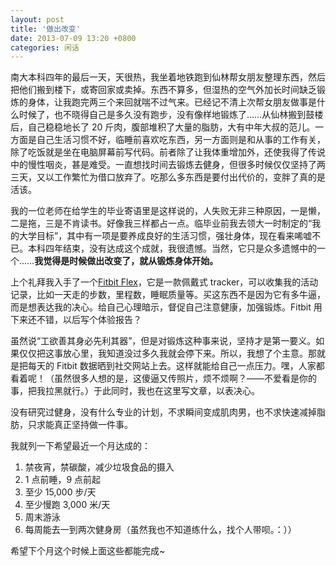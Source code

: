 ```yaml
---
layout: post
title: '做出改变'
date: 2013-07-09 13:20 +0800
categories: 闲话
---
```


南大本科四年的最后一天，天很热，我坐着地铁跑到仙林帮女朋友整理东西，然后把他们搬到楼下，或寄回家或卖掉。东西不算多，但湿热的空气外加长时间缺乏锻炼的身体，让我跑完两三个来回就喘不过气来。已经记不清上次帮女朋友做事是什么时候了，也不晓得自己是多久没有跑步，没有像样地锻炼了……从仙林搬到鼓楼后，自己稳稳地长了 20 斤肉，腹部堆积了大量的脂肪，大有中年大叔的范儿。一方面是自己生活习惯不好，临睡前喜欢吃东西，另一方面则是和从事的工作有关，除了吃饭就是坐在电脑屏幕前写代码。前者除了让我体重增加外，还使我得了传说中的慢性咽炎，甚是难受。一直想找时间去锻炼去健身，但很多时候仅仅坚持了两三天，又以工作繁忙为借口放弃了。吃那么多东西是要付出代价的，变胖了真的是活该。

我的一位老师在给学生的毕业寄语里是这样说的，人失败无非三种原因，一是懒，二是拖，三是不肯读书。好像我三样都占一点。临毕业前我去领大一时制定的“我的大学目标”，其中有一项是要养成良好的生活习惯，强壮身体，现在看来唏嘘不已。本科四年结束，没有达成这个成就，我很遗憾。当然，它只是众多遗憾中的一个……**我觉得是时候做出改变了，就从锻炼身体开始。**

上个礼拜我入手了一个[Fitbit Flex](http://www.fitbit.com/flex)，它是一款佩戴式 tracker，可以收集我的活动记录，比如一天走的步数，里程数，睡眠质量等。买这东西不是因为它有多牛逼，而是想表达我的决心。给自己心理暗示，督促自己注意健康，加强锻炼。Fitbit 用下来还不错，以后写个体验报告？

虽然说“工欲善其身必先利其器”，但是对锻炼这种事来说，坚持才是第一要义。如果仅仅把这事放心里，我知道没过多久我就会停下来。所以，我想了个主意。那就是把每天的 Fitbit 数据晒到社交网站上去。这样就能给自己一点压力。嘿，人家都看着呢！（虽然很多人想的是，这傻逼又传照片，烦不烦啊？——不爱看是你的事，把我拉黑就行。）于此同时，我也在这里写文章，以表决心。

没有研究过健身，没有什么专业的计划，不求瞬间变成肌肉男，也不求快速减掉脂肪，只求能真正坚持做一件事。

我就列一下希望最近一个月达成的：

1. 禁夜宵，禁碳酸，减少垃圾食品的摄入
2. 1 点前睡，9 点前起
3. 至少 15,000 步/天
4. 至少慢跑 3,000 米/天
5. 周末游泳
6. 每周能去一到两次健身房（虽然我也不知道练什么，找个人带呗。：））

希望下个月这个时候上面这些都能完成~
